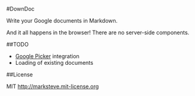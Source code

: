 #DownDoc

Write your Google documents in Markdown.

And it all happens in the browser! There are no server-side components.

##TODO

* [Google Picker](https://developers.google.com/picker/docs/) integration
* Loading of existing documents

##License

MIT http://marksteve.mit-license.org
